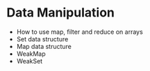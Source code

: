 # Data Manipulation

<ul>
<li>How to use map, filter and reduce on arrays</li>
<li>Set data structure</li>
<li>Map data structure</li>
<li>WeakMap</li>
<li>WeakSet</li>
</ul>
